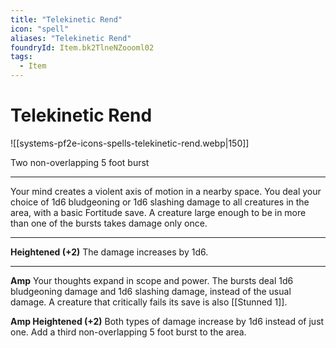 ```yaml
---
title: "Telekinetic Rend"
icon: "spell"
aliases: "Telekinetic Rend"
foundryId: Item.bk2TlneNZoooml02
tags:
  - Item
---
```


# Telekinetic Rend
![[systems-pf2e-icons-spells-telekinetic-rend.webp|150]]

Two non-overlapping 5 foot burst

* * *

Your mind creates a violent axis of motion in a nearby space. You deal your choice of 1d6 bludgeoning or 1d6 slashing damage to all creatures in the area, with a basic Fortitude save. A creature large enough to be in more than one of the bursts takes damage only once.

* * *

**Heightened (+2)** The damage increases by 1d6.

* * *

**Amp** Your thoughts expand in scope and power. The bursts deal 1d6 bludgeoning damage and 1d6 slashing damage, instead of the usual damage. A creature that critically fails its save is also [[Stunned 1]].

**Amp Heightened (+2)** Both types of damage increase by 1d6 instead of just one. Add a third non-overlapping 5 foot burst to the area.
